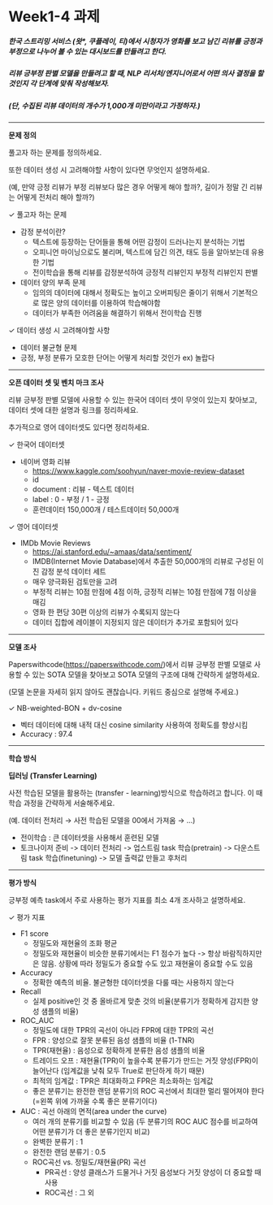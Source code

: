 # Week1-4 과제 

##### 한국 스트리밍 서비스 (왓*, 쿠*플레이, 티*)에서 시청자가 영화를 보고 남긴 리뷰를 긍정과 부정으로 나누어 볼 수 있는 대시보드를 만들려고 한다. 
##### 리뷰 긍부정 판별 모델을 만들려고 할 때, NLP 리서처/엔지니어로서 어떤 의사 결정을 할 것인지 각 단계에 맞춰 작성해보자. 
##### (단, 수집된 리뷰 데이터의 개수가 1,000개 미만이라고 가정하자.)
-----

**문제 정의**

풀고자 하는 문제를 정의하세요. 

또한 데이터 생성 시 고려해야할 사항이 있다면 무엇인지 설명하세요. 

(예, 만약 긍정 리뷰가 부정 리뷰보다 많은 경우 어떻게 해야 할까?, 길이가 정말 긴 리뷰는 어떻게 전처리 해야 할까?)


✓ 풀고자 하는 문제
- 감정 분석이란?
    - 텍스트에 등장하는 단어들을 통해 어떤 감정이 드러나는지 분석하는 기법
    - 오피니언 마이닝으로도 불리며, 텍스트에 담긴 의견, 태도 등을 알아보는데 유용한 기법
    - 전이학습을 통해 리뷰를 감정분석하여 긍정적 리뷰인지 부정적 리뷰인지 판별
- 데이터 양의 부족 문제
    - 임의의 데이터에 대해서 정확도는 높이고 오버피팅은 줄이기 위해서 기본적으로 많은 양의 데이터를 이용하여 학습해야함
    - 데이터가 부족한 어려움을 해결하기 위해서 전이학습 진행

✓ 데이터 생성 시 고려해야할 사항
- 데이터 불균형 문제
- 긍정, 부정 분류가 모호한 단어는 어떻게 처리할 것인가
    ex) 놀랍다

---

**오픈 데이터 셋 및 벤치 마크 조사**

리뷰 긍부정 판별 모델에 사용할 수 있는 한국어 데이터 셋이 무엇이 있는지 찾아보고, 데이터 셋에 대한 설명과 링크를 정리하세요. 

추가적으로 영어 데이터셋도 있다면 정리하세요.


✓ 한국어 데이터셋
- 네이버 영화 리뷰 
    - https://www.kaggle.com/soohyun/naver-movie-review-dataset
    - id
    - document : 리뷰 - 텍스트 데이터
    - label : 0 - 부정 / 1 - 긍정
    - 훈련데이터 150,000개 / 테스트데이터 50,000개



✓ 영어 데이터셋
- IMDb Movie Reviews
    - https://ai.stanford.edu/~amaas/data/sentiment/
    - IMDB(Internet Movie Database)에서 추출한 50,000개의 리뷰로 구성된 이진 감정 분석 데이터 세트
    - 매우 양극화된 검토만을 고려
    - 부정적 리뷰는 10점 만점에 4점 이하, 긍정적 리뷰는 10점 만점에 7점 이상을 매김
    - 영화 한 편당 30편 이상의 리뷰가 수록되지 않는다
    - 데이터 집합에 레이블이 지정되지 않은 데이터가 추가로 포함되어 있다

---

**모델 조사**

Paperswithcode(https://paperswithcode.com/)에서 리뷰 긍부정 판별 모델로 사용할 수 있는 SOTA 모델을 찾아보고 SOTA 모델의 구조에 대해 간략하게 설명하세요. 

(모델 논문을 자세히 읽지 않아도 괜찮습니다. 키워드 중심으로 설명해 주세요.)

	
✓ NB-weighted-BON + dv-cosine
- 벡터 데이터에 대해 내적 대신 cosine similarity 사용하여 정확도를 향상시킴
- Accuracy : 97.4

---

**학습 방식**

**딥러닝 (Transfer Learning)**

사전 학습된 모델을 활용하는 (transfer - learning)방식으로 학습하려고 합니다. 이 때 학습 과정을 간략하게 서술해주세요. 

(예. 데이터 전처리 → 사전 학습된 모델을 00에서 가져옴 → …)

- 전이학습 : 큰 데이터셋을 사용해서 훈련된 모델
- 토크나이저 준비 -> 데이터 전처리 -> 업스트림 task 학습(pretrain) -> 다운스트림 task 학습(finetuning) -> 모델 출력값 만들고 후처리

---

**평가 방식**

긍부정 예측 task에서 주로 사용하는 평가 지표를 최소 4개 조사하고 설명하세요.

✓ 평가 지표
- F1 score
    - 정밀도와 재현율의 조화 평균
    - 정밀도와 재현율이 비슷한 분류기에서는 F1 점수가 높다 
        -> 항상 바람직하지만은 않음. 상황에 따라 정밀도가 중요할 수도 있고 재현율이 중요할 수도 있음
- Accuracy
    - 정확한 예측의 비율. 불균형한 데이터셋을 다룰 때는 사용하지 않는다
- Recall
    - 실제 positive인 것 중 올바르게 맞춘 것의 비율(분류기가 정확하게 감지한 양성 샘플의 비율)
- ROC_AUC
    - 정밀도에 대한 TPR의 곡선이 아니라 FPR에 대한 TPR의 곡선
    - FPR : 양성으로 잘못 분류된 음성 샘플의 비율 (1-TNR)
    - TPR(재현율) : 음성으로 정확하게 분류한 음성 샘플의 비율
    - 트레이드 오프 : 재현율(TPR)이 높을수록 분류기가 만드는 거짓 양성(FPR)이 늘어난다 (임계값을 낮춰 모두 True로 판단하게 하기 때문)
    - 최적의 임계값 : TPR은 최대화하고 FPR은 최소화하는 임계값
    - 좋은 분류기는 완전한 랜덤 분류기의 ROC 곡선에서 최대한 멀리 떨어져야 한다 (=왼쪽 위에 가까울 수록 좋은 분류기이다)
- AUC : 곡선 아래의 면적(area under the curve)
    - 여러 개의 분류기를 비교할 수 있음 (두 분류기의 ROC AUC 점수를 비교하여 어떤 분류기가 더 좋은 분류기인지 비교)
    - 완벽한 분류기 : 1
    - 완전한 랜덤 분류기 : 0.5
    - ROC곡선 vs. 정밀도/재현율(PR) 곡선
        - PR곡선 : 양성 클래스가 드물거나 거짓 음성보다 거짓 양성이 더 중요할 때 사용
        - ROC곡선 : 그 외




```python

```
